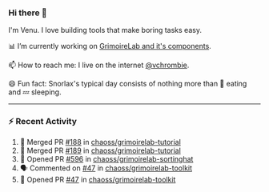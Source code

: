 ### Hi there 👋

I'm Venu. I love building tools that make boring tasks easy.

📊 I’m currently working on [GrimoireLab and it's components](https://chaoss.github.io/grimoirelab).

📫 How to reach me: I live on the internet [@vchrombie](https://www.google.co.in/search?q=vchrombie).

😄 Fun fact: Snorlax's typical day consists of nothing more than :doughnut: eating and :zzz: sleeping.

---

### :zap: Recent Activity

<!--START_SECTION:activity-->
1. 🎉 Merged PR [#188](https://github.com/chaoss/grimoirelab-tutorial/pull/188) in [chaoss/grimoirelab-tutorial](https://github.com/chaoss/grimoirelab-tutorial)
2. 🎉 Merged PR [#189](https://github.com/chaoss/grimoirelab-tutorial/pull/189) in [chaoss/grimoirelab-tutorial](https://github.com/chaoss/grimoirelab-tutorial)
3. 💪 Opened PR [#596](https://github.com/chaoss/grimoirelab-sortinghat/pull/596) in [chaoss/grimoirelab-sortinghat](https://github.com/chaoss/grimoirelab-sortinghat)
4. 🗣 Commented on [#47](https://github.com/chaoss/grimoirelab-toolkit/issues/47) in [chaoss/grimoirelab-toolkit](https://github.com/chaoss/grimoirelab-toolkit)
5. 💪 Opened PR [#47](https://github.com/chaoss/grimoirelab-toolkit/pull/47) in [chaoss/grimoirelab-toolkit](https://github.com/chaoss/grimoirelab-toolkit)
<!--END_SECTION:activity-->

<!--
**vchrombie/vchrombie** is a ✨ _special_ ✨ repository because its `README.md` (this file) appears on your GitHub profile.

Here are some ideas to get you started:

- 🔭 I’m currently working on ...
- 🌱 I’m currently learning ...
- 👯 I’m looking to collaborate on ...
- 🤔 I’m looking for help with ...
- 💬 Ask me about ...
- 📫 How to reach me: ...
- 😄 Pronouns: ...
- ⚡ Fun fact: ...
-->
